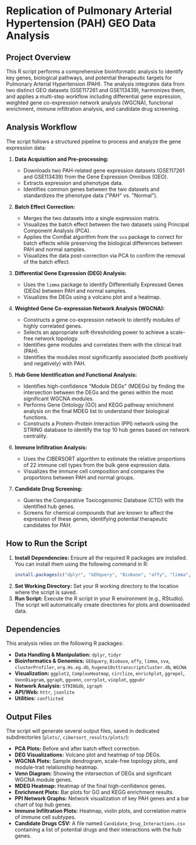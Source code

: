 # Replication of Pulmonary Arterial Hypertension (PAH) GEO Data Analysis

## Project Overview

This R script performs a comprehensive bioinformatic analysis to identify key genes, biological pathways, and potential therapeutic targets for Pulmonary Arterial Hypertension (PAH). The analysis integrates data from two distinct GEO datasets (GSE117261 and GSE113439), harmonizes them, and applies a multi-step workflow including differential gene expression, weighted gene co-expression network analysis (WGCNA), functional enrichment, immune infiltration analysis, and candidate drug screening.

## Analysis Workflow

The script follows a structured pipeline to process and analyze the gene expression data:

1.  **Data Acquisition and Pre-processing:**
    *   Downloads two PAH-related gene expression datasets (GSE117261 and GSE113439) from the Gene Expression Omnibus (GEO).
    *   Extracts expression and phenotype data.
    *   Identifies common genes between the two datasets and standardizes the phenotype data ("PAH" vs. "Normal").

2.  **Batch Effect Correction:**
    *   Merges the two datasets into a single expression matrix.
    *   Visualizes the batch effect between the two datasets using Principal Component Analysis (PCA).
    *   Applies the ComBat algorithm from the `sva` package to correct for batch effects while preserving the biological differences between PAH and normal samples.
    *   Visualizes the data post-correction via PCA to confirm the removal of the batch effect.

3.  **Differential Gene Expression (DEG) Analysis:**
    *   Uses the `limma` package to identify Differentially Expressed Genes (DEGs) between PAH and normal samples.
    *   Visualizes the DEGs using a volcano plot and a heatmap.

4.  **Weighted Gene Co-expression Network Analysis (WGCNA):**
    *   Constructs a gene co-expression network to identify modules of highly correlated genes.
    *   Selects an appropriate soft-thresholding power to achieve a scale-free network topology.
    *   Identifies gene modules and correlates them with the clinical trait (PAH).
    *   Identifies the modules most significantly associated (both positively and negatively) with PAH.

5.  **Hub Gene Identification and Functional Analysis:**
    *   Identifies high-confidence "Module DEGs" (MDEGs) by finding the intersection between the DEGs and the genes within the most significant WGCNA modules.
    *   Performs Gene Ontology (GO) and KEGG pathway enrichment analysis on the final MDEG list to understand their biological functions.
    *   Constructs a Protein-Protein Interaction (PPI) network using the STRING database to identify the top 10 hub genes based on network centrality.

6.  **Immune Infiltration Analysis:**
    *   Uses the CIBERSORT algorithm to estimate the relative proportions of 22 immune cell types from the bulk gene expression data.
    *   Visualizes the immune cell composition and compares the proportions between PAH and normal groups.

7.  **Candidate Drug Screening:**
    *   Queries the Comparative Toxicogenomic Database (CTD) with the identified hub genes.
    *   Screens for chemical compounds that are known to affect the expression of these genes, identifying potential therapeutic candidates for PAH.

## How to Run the Script

1.  **Install Dependencies:** Ensure all the required R packages are installed. You can install them using the following command in R:
    ```R
    install.packages(c("dplyr", "GEOquery", "Biobase", "affy", "limma", "sva", "tidyr", "ggplot2", "ComplexHeatmap", "circlize", "clusterProfiler", "enrichplot", "ggrepel", "VennDiagram", "org.Hs.eg.db", "hugene10sttranscriptcluster.db", "STRINGdb", "igraph", "ggraph", "ggvenn", "WGCNA", "httr", "jsonlite", "corrplot", "vioplot", "ggpubr"))
    ```
2.  **Set Working Directory:** Set your R working directory to the location where the script is saved.
3.  **Run Script:** Execute the R script in your R environment (e.g., RStudio). The script will automatically create directories for plots and downloaded data.

## Dependencies

This analysis relies on the following R packages:

*   **Data Handling & Manipulation:** `dplyr`, `tidyr`
*   **Bioinformatics & Genomics:** `GEOquery`, `Biobase`, `affy`, `limma`, `sva`, `clusterProfiler`, `org.Hs.eg.db`, `hugene10sttranscriptcluster.db`, `WGCNA`
*   **Visualization:** `ggplot2`, `ComplexHeatmap`, `circlize`, `enrichplot`, `ggrepel`, `VennDiagram`, `ggraph`, `ggvenn`, `corrplot`, `vioplot`, `ggpubr`
*   **Network Analysis:** `STRINGdb`, `igraph`
*   **API/Web:** `httr`, `jsonlite`
*   **Utilities:** `conflicted`

## Output Files

The script will generate several output files, saved in dedicated subdirectories (`plots/`, `cibersort_results/plots/`):

*   **PCA Plots:** Before and after batch effect correction.
*   **DEG Visualizations:** Volcano plot and heatmap of top DEGs.
*   **WGCNA Plots:** Sample dendrogram, scale-free topology plots, and module-trait relationship heatmap.
*   **Venn Diagram:** Showing the intersection of DEGs and significant WGCNA module genes.
*   **MDEG Heatmap:** Heatmap of the final high-confidence genes.
*   **Enrichment Plots:** Bar plots for GO and KEGG enrichment results.
*   **PPI Network Graphs:** Network visualization of key PAH genes and a bar chart of top hub genes.
*   **Immune Infiltration Plots:** Heatmap, violin plots, and correlation matrix of immune cell subtypes.
*   **Candidate Drugs CSV:** A file named `Candidate_Drug_Interactions.csv` containing a list of potential drugs and their interactions with the hub genes.
